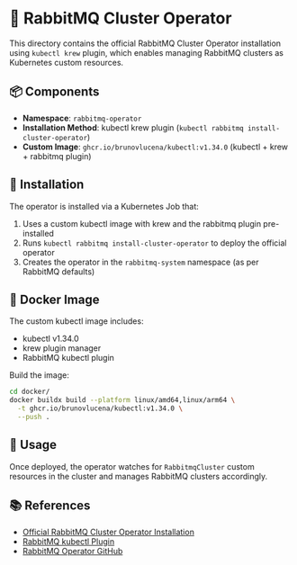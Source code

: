 # 🐰 RabbitMQ Cluster Operator

This directory contains the official RabbitMQ Cluster Operator installation using `kubectl krew` plugin, which enables managing RabbitMQ clusters as Kubernetes custom resources.

## 📦 Components

- **Namespace**: `rabbitmq-operator`
- **Installation Method**: kubectl krew plugin (`kubectl rabbitmq install-cluster-operator`)
- **Custom Image**: `ghcr.io/brunovlucena/kubectl:v1.34.0` (kubectl + krew + rabbitmq plugin)

## 🚀 Installation

The operator is installed via a Kubernetes Job that:

1. Uses a custom kubectl image with krew and the rabbitmq plugin pre-installed
2. Runs `kubectl rabbitmq install-cluster-operator` to deploy the official operator
3. Creates the operator in the `rabbitmq-system` namespace (as per RabbitMQ defaults)

## 🐳 Docker Image

The custom kubectl image includes:
- kubectl v1.34.0
- krew plugin manager
- RabbitMQ kubectl plugin

Build the image:
```bash
cd docker/
docker buildx build --platform linux/amd64,linux/arm64 \
  -t ghcr.io/brunovlucena/kubectl:v1.34.0 \
  --push .
```

## 🔧 Usage

Once deployed, the operator watches for `RabbitmqCluster` custom resources in the cluster and manages RabbitMQ clusters accordingly.

## 📚 References

- [Official RabbitMQ Cluster Operator Installation](https://www.rabbitmq.com/kubernetes/operator/install-operator)
- [RabbitMQ kubectl Plugin](https://www.rabbitmq.com/kubernetes/operator/kubectl-plugin)
- [RabbitMQ Operator GitHub](https://github.com/rabbitmq/cluster-operator)

